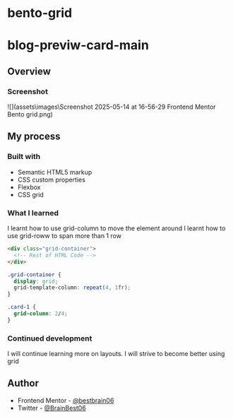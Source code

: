 # bento-grid

# blog-previw-card-main

## Overview

### Screenshot

![](assets\images\Screenshot 2025-05-14 at 16-56-29 Frontend Mentor Bento grid.png)

## My process

### Built with

- Semantic HTML5 markup
- CSS custom properties
- Flexbox
- CSS grid

### What I learned

I learnt how to use grid-column to move the element around
I learnt how to use grid-roww to span more than 1 row

```html
<div class="grid-container">
  <!-- Rest of HTML Code -->
</div>
```

```css
.grid-container {
  display: grid;
  grid-template-column: repeat(4, 1fr);
}

.card-1 {
  grid-column: 2/4;
}
```

### Continued development

I will continue learning more on layouts. I will strive to become better using grid

## Author

<!-- - Website - [Ikechukwu Chidera](https://www.your-site.com)  -->

- Frontend Mentor - [@bestbrain06](https://www.frontendmentor.io/profile/bestbrain06)
- Twitter - [@BrainBest06](https://x.com/BrainBest06)
